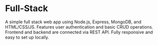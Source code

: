 # Full-Stack
A simple full stack web app using Node.js, Express, MongoDB, and HTML/CSS/JS. Features user authentication and basic CRUD operations. Frontend and backend are connected via REST API. Fully responsive and easy to set up locally.
